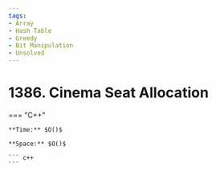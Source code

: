 ```yaml
---
tags:
- Array
- Hash Table
- Greedy
- Bit Manipulation
- Unsolved
---
```



# 1386. Cinema Seat Allocation

=== "C++"

    **Time:** $O()$

    **Space:** $O()$

    ``` c++
    ```